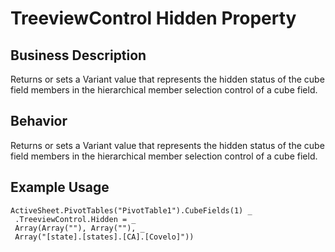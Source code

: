 # TreeviewControl Hidden Property

## Business Description
Returns or sets a Variant value that represents the hidden status of the cube field members in the hierarchical member selection control of a cube field.

## Behavior
Returns or sets a Variant value that represents the hidden status of the cube field members in the hierarchical member selection control of a cube field.

## Example Usage
```vba
ActiveSheet.PivotTables("PivotTable1").CubeFields(1) _ 
 .TreeviewControl.Hidden = _ 
 Array(Array(""), Array(""), _ 
 Array("[state].[states].[CA].[Covelo]"))
```